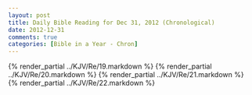 ```yaml
---
layout: post
title: Daily Bible Reading for Dec 31, 2012 (Chronological)
date: 2012-12-31
comments: true
categories: [Bible in a Year - Chron]
---
```

{% render_partial ../KJV/Re/19.markdown %}
{% render_partial ../KJV/Re/20.markdown %}
{% render_partial ../KJV/Re/21.markdown %}
{% render_partial ../KJV/Re/22.markdown %}
